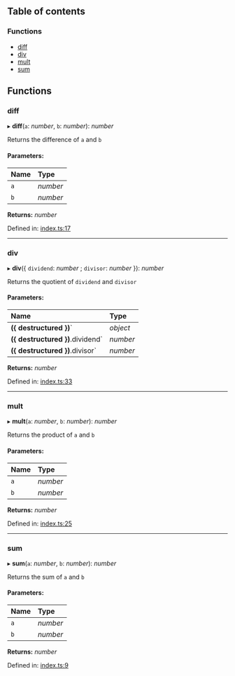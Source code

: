 ## Table of contents

### Functions

- [diff][1]
- [div][2]
- [mult][3]
- [sum][4]

## Functions

### diff

▸ **diff**(`a`: _number_, `b`: _number_): _number_

Returns the difference of `a` and `b`

#### Parameters:

| Name | Type     |
| :--- | :------- |
| `a`  | _number_ |
| `b`  | _number_ |

**Returns:** _number_

Defined in: [index.ts:17][5]

---

### div

▸ **div**({ `dividend`: _number_ ; `divisor`: _number_ }): _number_

Returns the quotient of `dividend` and `divisor`

#### Parameters:

| Name                             | Type     |
| :------------------------------- | :------- |
| **({ destructured })**`          | _object_ |
| **({ destructured })**.dividend` | _number_ |
| **({ destructured })**.divisor`  | _number_ |

**Returns:** _number_

Defined in: [index.ts:33][6]

---

### mult

▸ **mult**(`a`: _number_, `b`: _number_): _number_

Returns the product of `a` and `b`

#### Parameters:

| Name | Type     |
| :--- | :------- |
| `a`  | _number_ |
| `b`  | _number_ |

**Returns:** _number_

Defined in: [index.ts:25][7]

---

### sum

▸ **sum**(`a`: _number_, `b`: _number_): _number_

Returns the sum of `a` and `b`

#### Parameters:

| Name | Type     |
| :--- | :------- |
| `a`  | _number_ |
| `b`  | _number_ |

**Returns:** _number_

Defined in: [index.ts:9][8]

[1]: README.md#diff
[2]: README.md#div
[3]: README.md#mult
[4]: README.md#sum
[5]:
  https://github.com/Xunnamius/projector-lens-lib-cjs/blob/ee1aca2/src/index.ts#L17
[6]:
  https://github.com/Xunnamius/projector-lens-lib-cjs/blob/ee1aca2/src/index.ts#L33
[7]:
  https://github.com/Xunnamius/projector-lens-lib-cjs/blob/ee1aca2/src/index.ts#L25
[8]:
  https://github.com/Xunnamius/projector-lens-lib-cjs/blob/ee1aca2/src/index.ts#L9
